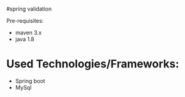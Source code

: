 

#spring validation

Pre-requisites:

 - maven 3.x
 - java 1.8


# Used Technologies/Frameworks:

 - Spring boot
 - MySql
